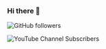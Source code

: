 ### Hi there 👋

![GitHub followers](https://img.shields.io/github/followers/Kolozuz?style=social)

![YouTube Channel Subscribers](https://img.shields.io/youtube/channel/subscribers/UCo-6v7hdUVvSdYSSnRWw03A?style=social)

<!--
**Kolozuz/Kolozuz** is a ✨ _special_ ✨ repository because its `README.md` (this file) appears on your GitHub profile.

Here are some ideas to get you started:

- 🔭 I’m currently working on ...
- 🌱 I’m currently learning ...
- 👯 I’m looking to collaborate on ...
- 🤔 I’m looking for help with ...
- 💬 Ask me about ...
- 📫 How to reach me: ...
- 😄 Pronouns: ...
- ⚡ Fun fact: ...
-->
